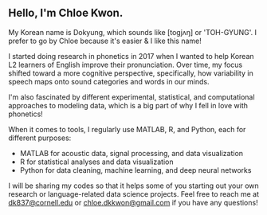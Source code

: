 ## Hello, I'm Chloe Kwon. 
My Korean name is Dokyung, which sounds like [togjʌŋ] or 'TOH-GYUNG'. I prefer to go by Chloe because it's easier & I like this name!

I started doing research in phonetics in 2017 when I wanted to help Korean L2 learners of English improve their pronunciation. Over time, my focus shifted toward a more cognitive perspective, specifically, how variability in speech maps onto sound categories and words in our minds.

I'm also fascinated by different experimental, statistical, and computational approaches to modeling data, which is a big part of why I fell in love with phonetics!

When it comes to tools, I regularly use MATLAB, R, and Python, each for different purposes:
- MATLAB for acoustic data, signal processing, and data visualization
- R for statistical analyses and data visualization
- Python for data cleaning, machine learning, and deep neural networks

I will be sharing my codes so that it helps some of you starting out your own research or language-related data science projects. Feel free to reach me at [dk837@cornell.edu](mailto:dk837@cornell.edu) or [chloe.dkkwon@gmail.com](mailto:chloe.dkkwon@gmail.com) if you have any questions!
    
<!--
**chloedkkwon/chloedkkwon** is a ✨ _special_ ✨ repository because its `README.md` (this file) appears on your GitHub profile.

Here are some ideas to get you started:

- 🔭 I’m currently working on ...
- 🌱 I’m currently learning ...
- 👯 I’m looking to collaborate on ...
- 🤔 I’m looking for help with ...
- 💬 Ask me about ...
- 📫 How to reach me: ...
- 😄 Pronouns: ...
- ⚡ Fun fact: ...
-->
